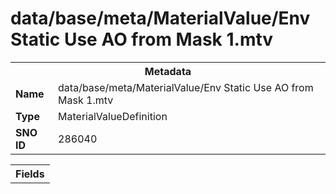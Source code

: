 <h1>data/base/meta/MaterialValue/Env Static Use AO from Mask 1.mtv</h1><table><tr><th colspan="100%">Metadata</th></tr><tr><td><b>Name</b></td><td>data/base/meta/MaterialValue/Env Static Use AO from Mask 1.mtv</td></tr><tr><td><b>Type</b></td><td>MaterialValueDefinition</td></tr><tr><td><b>SNO ID</b></td><td>286040</td></tr></table>

<table><tr><th colspan="100%">Fields</th></tr></table>

